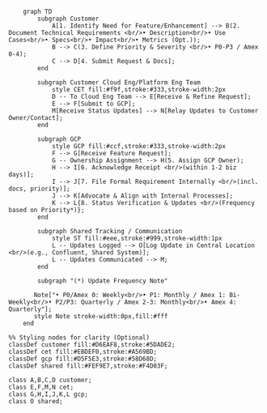 ```mermaid
    graph TD
        subgraph Customer
            A[1. Identify Need for Feature/Enhancement] --> B(2. Document Technical Requirements <br/>• Description<br/>• Use Cases<br/>• Specs<br/>• Impact<br/>• Metrics (Opt.));
            B --> C(3. Define Priority & Severity <br/>• P0-P3 / Amex 0-4);
            C --> D[4. Submit Request & Docs];
        end
    
        subgraph Customer Cloud Eng/Platform Eng Team
            style CET fill:#f9f,stroke:#333,stroke-width:2px
            D -- To Cloud Eng Team --> E[Receive & Refine Request];
            E --> F[Submit to GCP];
            M[Receive Status Updates] --> N[Relay Updates to Customer Owner/Contact];
        end
    
        subgraph GCP
            style GCP fill:#ccf,stroke:#333,stroke-width:2px
            F --> G[Receive Feature Request];
            G -- Ownership Assignment --> H(5. Assign GCP Owner);
            H --> I[6. Acknowledge Receipt <br/>(within 1-2 biz days)];
            I --> J[7. File Formal Requirement Internally <br/>(incl. docs, priority)];
            J --> K[Advocate & Align with Internal Processes];
            K --> L{8. Status Verification & Updates <br/>(Frequency based on Priority*)};
        end
    
        subgraph Shared Tracking / Communication
            style ST fill:#eee,stroke:#999,stroke-width:1px
            L -- Updates Logged --> O[Log Update in Central Location <br/>(e.g., Confluent, Shared System)];
            L -- Updates Communicated --> M;
        end
    
        subgraph "(*) Update Frequency Note"
```
           Note["• P0/Amex 0: Weekly<br/>• P1: Monthly / Amex 1: Bi-Weekly<br/>• P2/P3: Quarterly / Amex 2-3: Monthly<br/>• Amex 4: Quarterly"];
           style Note stroke-width:0px,fill:#fff
        end
    
    %% Styling nodes for clarity (Optional)
    classDef customer fill:#D6EAF8,stroke:#5DADE2;
    classDef cet fill:#EBDEF0,stroke:#A569BD;
    classDef gcp fill:#D5F5E3,stroke:#58D68D;
    classDef shared fill:#FEF9E7,stroke:#F4D03F;
    
    class A,B,C,D customer;
    class E,F,M,N cet;
    class G,H,I,J,K,L gcp;
    class O shared;

